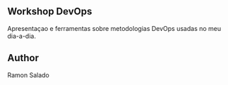 Workshop DevOps
--------------

Apresentaçao e ferramentas sobre metodologias DevOps usadas no meu dia-a-dia.

Author
-----
Ramon Salado


